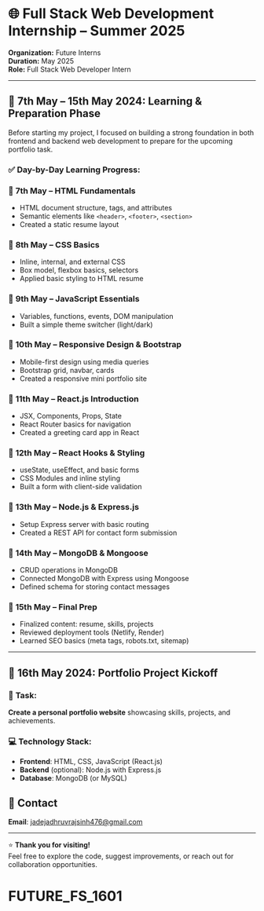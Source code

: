 # 🌐 Full Stack Web Development Internship – Summer 2025  
**Organization:** Future Interns  
**Duration:** May 2025  
**Role:** Full Stack Web Developer Intern  

---

## 📅 7th May – 15th May 2024: Learning & Preparation Phase  
Before starting my project, I focused on building a strong foundation in both frontend and backend web development to prepare for the upcoming portfolio task.

### ✅ Day-by-Day Learning Progress:

### 🔹 **7th May – HTML Fundamentals**
- HTML document structure, tags, and attributes
- Semantic elements like `<header>`, `<footer>`, `<section>`
- Created a static resume layout

### 🔹 **8th May – CSS Basics**
- Inline, internal, and external CSS
- Box model, flexbox basics, selectors
- Applied basic styling to HTML resume

### 🔹 **9th May – JavaScript Essentials**
- Variables, functions, events, DOM manipulation
- Built a simple theme switcher (light/dark)

### 🔹 **10th May – Responsive Design & Bootstrap**
- Mobile-first design using media queries
- Bootstrap grid, navbar, cards
- Created a responsive mini portfolio site

### 🔹 **11th May – React.js Introduction**
- JSX, Components, Props, State
- React Router basics for navigation
- Created a greeting card app in React

### 🔹 **12th May – React Hooks & Styling**
- useState, useEffect, and basic forms
- CSS Modules and inline styling
- Built a form with client-side validation

### 🔹 **13th May – Node.js & Express.js**
- Setup Express server with basic routing
- Created a REST API for contact form submission

### 🔹 **14th May – MongoDB & Mongoose**
- CRUD operations in MongoDB
- Connected MongoDB with Express using Mongoose
- Defined schema for storing contact messages

### 🔹 **15th May – Final Prep**
- Finalized content: resume, skills, projects
- Reviewed deployment tools (Netlify, Render)
- Learned SEO basics (meta tags, robots.txt, sitemap)

---

## 🚀 16th May 2024: Portfolio Project Kickoff

### 🔨 **Task:**  
**Create a personal portfolio website** showcasing skills, projects, and achievements.

### 💻 **Technology Stack:**
- **Frontend**: HTML, CSS, JavaScript (React.js)
- **Backend** (optional): Node.js with Express.js
- **Database**: MongoDB (or MySQL)
  


## 📧 Contact  
**Email**: [jadejadhruvrajsinh476@gmail.com](mailto:jadejadhruvrajsinh476@gmail.com)  

---

⭐ **Thank you for visiting!**  
Feel free to explore the code, suggest improvements, or reach out for collaboration opportunities.
# FUTURE_FS_1601
